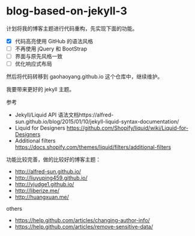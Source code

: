 # blog-based-on-jekyll-3

计划将我的博客主题进行代码重构，先实现下面的功能。

* [x] 代码高亮使用 GitHub 的语法风格
* [ ] 不再使用 jQuery 和 BootStrap
* [ ] 界面与原先风格一致
* [ ] 优化响应式布局

然后将代码转移到 gaohaoyang.github.io 这个仓库中，继续维护。

我要带来更好的 jekyll 主题。

参考

* Jekyll/Liquid API 语法文档https://alfred-sun.github.io/blog/2015/01/10/jekyll-liquid-syntax-documentation/
* Liquid for Designers https://github.com/Shopify/liquid/wiki/Liquid-for-Designers
* Additional filters https://docs.shopify.com/themes/liquid/filters/additional-filters

功能比较完善，做的比较好的博客主题：

* http://alfred-sun.github.io/
* http://liuyuping459.github.io/
* http://vjudge1.github.io/
* http://liberize.me/
* http://huangxuan.me/

others

* https://help.github.com/articles/changing-author-info/
* https://help.github.com/articles/remove-sensitive-data/
